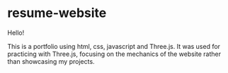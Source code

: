 # resume-website

Hello! 

This is a portfolio using html, css, javascript and Three.js. 
It was used for practicing with Three.js, focusing on the mechanics of the website rather than showcasing my projects.